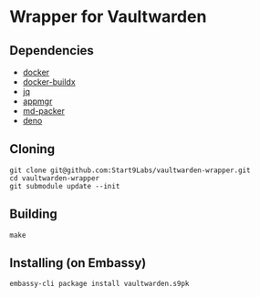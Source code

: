 # Wrapper for Vaultwarden

## Dependencies

- [docker](https://docs.docker.com/get-docker)
- [docker-buildx](https://docs.docker.com/buildx/working-with-buildx/)
- [jq](https://stedolan.github.io/jq/)
- [appmgr](https://github.com/Start9Labs/embassy-os/tree/master/appmgr)
- [md-packer](https://github.com/Start9Labs/md-packer)
- [deno](https://deno.land/#installation)

## Cloning

```
git clone git@github.com:Start9Labs/vaultwarden-wrapper.git
cd vaultwarden-wrapper
git submodule update --init
```

## Building

```
make
```

## Installing (on Embassy)

```
embassy-cli package install vaultwarden.s9pk
```
